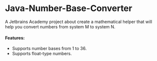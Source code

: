 # Java-Number-Base-Converter

A Jetbrains Academy project about create a mathematical helper that will help you convert numbers from system M to system N. 

#### Features:

- Supports number bases from 1 to 36.
- Supports float-type numbers.
